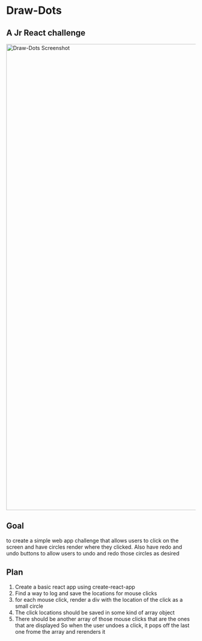# Draw-Dots
## A Jr React challenge

<img width="1237" alt="Draw-Dots Screenshot" src="https://user-images.githubusercontent.com/86679848/213559414-96090ecf-1ed7-4543-a5af-c7368e177354.png">

## Goal

to create a simple web app challenge that allows users to click on the screen and have circles render where they clicked.
Also have redo and undo buttons to allow users to undo and redo those circles as desired

## Plan

1. Create a basic react app using create-react-app
2. Find a way to log and save the locations for mouse clicks
3. for each mouse click, render a div with the location of the click as a small circle
4. The click locations should be saved in some kind of array object
5. There should be another array of those mouse clicks that are the ones that are displayed
  So when the user undoes a click, it pops off the last one frome the array and rerenders it
